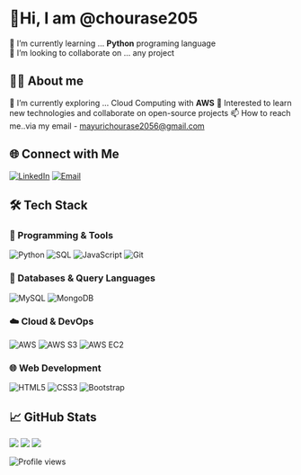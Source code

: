 # 👋Hi, I am @chourase205
🔭 I’m currently learning ... **Python** programing language
<br>
💞️ I’m looking to collaborate on ... any project
<!--
**chourase205/chourase205** is a ✨ _special_ ✨ repository because its `README.md` (this file) appears on your GitHub profile.

Here are some ideas to get you started:

- 🔭 I’m currently learning ...**Python** programing language
- 🌱 I’m currently exploring Cloud Computing with **AWS**
- 💞️ I’m looking to collaborate on ... any project
- 🤔 I’m looking for help with.. 
- 💬 Ask me about ...
- 📫 How to reach me..via my email - mayurichourase2056@gmai.com
- 😄 Pronouns: ...
- ⚡ Fun fact: ...
-->
## 👩‍💻 About me
🌱 I’m currently exploring ... Cloud Computing with **AWS**
🧠 Interested to learn new technologies and collaborate on open-source projects
📫 How to reach me..via my email - mayurichourase2056@gmail.com

## 🌐 Connect with Me
[![LinkedIn](https://img.shields.io/badge/LinkedIn-%230077B5.svg?style=for-the-badge&logo=linkedin&logoColor=white)](https://linkedin.com/in/https://www.linkedin.com/in/mayurichourase/)
[![Email](https://img.shields.io/badge/Email-%23EA4335.svg?style=for-the-badge&logo=gmail&logoColor=white)](mailto:mayurichourase2056@gmail.com)


## 🛠️ Tech Stack
### 🧠 Programming & Tools
![Python](https://img.shields.io/badge/python-3670A0?style=for-the-badge&logo=python&logoColor=ffdd54)
![SQL](https://img.shields.io/badge/SQL-%23025E8C.svg?style=for-the-badge&logo=database&logoColor=white)
![JavaScript](https://img.shields.io/badge/javascript-%23323330.svg?style=for-the-badge&logo=javascript&logoColor=%23F7DF1E)
![Git](https://img.shields.io/badge/git-%23F05033.svg?style=for-the-badge&logo=git&logoColor=white)

### 💾 Databases & Query Languages
![MySQL](https://img.shields.io/badge/mysql-%2300f.svg?style=for-the-badge&logo=mysql&logoColor=white)
![MongoDB](https://img.shields.io/badge/MongoDB-%234ea94b.svg?style=for-the-badge&logo=mongodb&logoColor=white)

### ☁️ Cloud & DevOps
![AWS](https://img.shields.io/badge/Amazon_AWS-%23FF9900.svg?style=for-the-badge&logo=amazon-aws&logoColor=white)
![AWS S3](https://img.shields.io/badge/AWS_S3-%23FF9900.svg?style=for-the-badge&logo=amazons3&logoColor=white)
![AWS EC2](https://img.shields.io/badge/AWS_EC2-%23FF9900.svg?style=for-the-badge&logo=amazonec2&logoColor=white)

### 🌐 Web Development
![HTML5](https://img.shields.io/badge/html5-%23E34F26.svg?style=for-the-badge&logo=html5&logoColor=white)
![CSS3](https://img.shields.io/badge/css3-%231572B6.svg?style=for-the-badge&logo=css3&logoColor=white)
![Bootstrap](https://img.shields.io/badge/bootstrap-%23563D7C.svg?style=for-the-badge&logo=bootstrap&logoColor=white)

## 📈 GitHub Stats
![](https://github-readme-stats.vercel.app/api?username=chourase205&theme=tokyonight&show_icons=true)
![](https://github-readme-stats.vercel.app/api/top-langs/?username=chourase205&layout=compact&theme=tokyonight)
![](https://github-readme-streak-stats.herokuapp.com/?user=chourase205&theme=tokyonight)

![Profile views](https://komarev.com/ghpvc/?username=chourase205color=blue)


